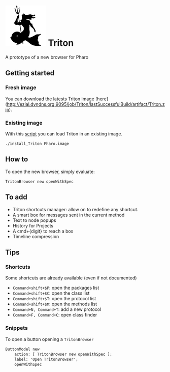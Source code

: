 [![Triton](logo/logo128x128.png)](https://github.com/BenjaminVanRyseghem/Triton) Triton
==========

A prototype of a new browser for Pharo

## Getting started

### Fresh image

You can download the latests Triton image [here] (http://ezial.dyndns.org:9095/job/Triton/lastSuccessfulBuild/artifact/Triton.zip).

### Existing image

With this [script](https://raw.github.com/BenjaminVanRyseghem/Triton/master/install_Triton.sh) you can load Triton in an existing image.

    ./install_Triton Pharo.image

## How to

To open the new browser, simply evaluate:

    TritonBrowser new openWithSpec
    
## To add

- Triton shortcuts manager: allow on to redefine any shortcut.
- A smart box for messages sent in the current method
- Text to node popups
- History for Projects
- A cmd+{digit} to reach a box
- Timeline compression
    
## Tips

### Shortcuts
Some shortcuts are already available (even if not documented)

- `Command+shift+$P`: open the packages list
- `Command+shift+$C`: open the class list
- `Command+shift+$T`: open the protocol list
- `Command+shift+$M`: open the methods list
- `Command+N, Command+T`: add a new protocol
- `Command+F, Command+C`: open class finder

### Snippets

To open a button opening a `TritonBrowser`

    ButtonModel new
    	action: [ TritonBrowser new openWithSpec ];
    	label: 'Open TritonBrowser';
    	openWithSpec
